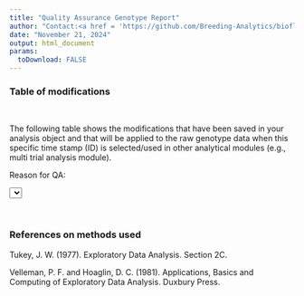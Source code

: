 ```yaml
---
title: "Quality Assurance Genotype Report"
author: "Contact:<a href = 'https://github.com/Breeding-Analytics/bioflow' target = '_blank'>Breeding Analytics Team, OneCGIAR</a> breedinganalytics@cgiar.org"
date: "November 21, 2024"  
output: html_document
params:
  toDownload: FALSE
---
```









### Table of modifications
<p>&nbsp;</p>

The following table shows the modifications that have been saved in your analysis object and that will be applied to the raw genotype data when this specific time stamp (ID) is selected/used in other analytical modules (e.g., multi trial analysis module).

<!--html_preserve--><div class="form-group shiny-input-container">
<label class="control-label" id="qaGenoApp_1-traitQa-label" for="qaGenoApp_1-traitQa">Reason for QA:</label>
<div>
<select id="qaGenoApp_1-traitQa" class="shiny-input-select"></select>
<script type="application/json" data-for="qaGenoApp_1-traitQa" data-nonempty="">{"plugins":["selectize-plugin-a11y"]}</script>
</div>
</div><!--/html_preserve-->


<!--html_preserve--><div class="datatables html-widget html-widget-output shiny-report-size html-fill-item" id="qaGenoApp_1-outbc9f15d4cde83abc" style="width:100%;height:auto;"></div><!--/html_preserve-->


<p>&nbsp;</p>

### References on methods used

Tukey, J. W. (1977). Exploratory Data Analysis. Section 2C.

Velleman, P. F. and Hoaglin, D. C. (1981). Applications, Basics and Computing of Exploratory Data Analysis. Duxbury Press.


<p>&nbsp;</p>



